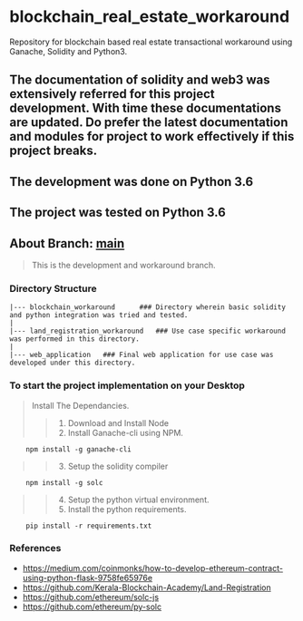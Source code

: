 # blockchain_real_estate_workaround
Repository for blockchain based real estate transactional workaround using Ganache, Solidity and Python3.

## The documentation of solidity and web3 was extensively referred for this project development. With time these documentations are updated. Do prefer the latest documentation and modules for project to work effectively if this project breaks.

## The development was done on Python 3.6
## The project was tested on Python 3.6

## About Branch: <u>main</u>
> This is the development and workaround branch.

### Directory Structure
```
|--- blockchain_workaround      ### Directory wherein basic solidity and python integration was tried and tested.
|
|--- land_registration_workaround   ### Use case specific workaround was performed in this directory.
|
|--- web_application   ### Final web application for use case was developed under this directory.

```

### To start the project implementation on your Desktop
> Install The Dependancies.
>> 1. Download and Install Node
>> 2. Install Ganache-cli using NPM.
```
    npm install -g ganache-cli
```
>> 3. Setup the solidity compiler
```
    npm install -g solc
```
>> 4. Setup the python virtual environment. 
>> 5. Install the python requirements.
```
    pip install -r requirements.txt
```

### References
* https://medium.com/coinmonks/how-to-develop-ethereum-contract-using-python-flask-9758fe65976e
* https://github.com/Kerala-Blockchain-Academy/Land-Registration
* https://github.com/ethereum/solc-js
* https://github.com/ethereum/py-solc
